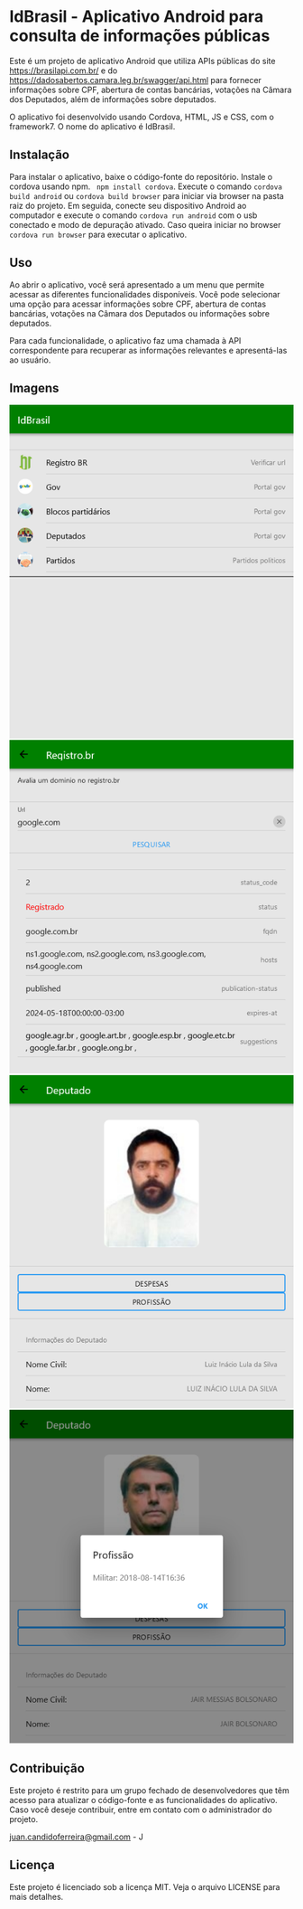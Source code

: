 

# IdBrasil - Aplicativo Android para consulta de informações públicas

Este é um projeto de aplicativo Android que utiliza APIs públicas do site https://brasilapi.com.br/ e do https://dadosabertos.camara.leg.br/swagger/api.html para fornecer informações sobre CPF, abertura de contas bancárias, votações na Câmara dos Deputados, além de informações sobre deputados.

O aplicativo foi desenvolvido usando Cordova, HTML, JS e CSS, com o framework7. O nome do aplicativo é IdBrasil.

## Instalação

Para instalar o aplicativo, baixe o código-fonte do repositório. Instale o cordova usando npm. ` npm install cordova`. Execute o comando `cordova build android` ou `cordova build browser` para iniciar via browser na pasta raiz do projeto. Em seguida, conecte seu dispositivo Android ao computador e execute o comando `cordova run android` com o usb conectado e modo de depuração ativado. Caso queira iniciar no browser ` cordova run browser` para executar o aplicativo.

## Uso

Ao abrir o aplicativo, você será apresentado a um menu que permite acessar as diferentes funcionalidades disponíveis. Você pode selecionar uma opção para acessar informações sobre CPF, abertura de contas bancárias, votações na Câmara dos Deputados ou informações sobre deputados.

Para cada funcionalidade, o aplicativo faz uma chamada à API correspondente para recuperar as informações relevantes e apresentá-las ao usuário.

## Imagens
![Alt Text](Imagens/Screenshot%202023-05-08%20at%2015-58-41%20AppPrefab.png)
![Alt Text](Imagens/Screenshot%202023-05-08%20at%2015-58-56%20AppPrefab.png)
![Alt Text](Imagens/Screenshot%202023-05-08%20at%2015-59-22%20AppPrefab.png)
![Alt Text](Imagens/Screenshot%202023-05-08%20at%2016-02-42%20AppPrefab.png)

## Contribuição

Este projeto é restrito para um grupo fechado de desenvolvedores que têm acesso para atualizar o código-fonte e as funcionalidades do aplicativo. Caso você deseje contribuir, entre em contato com o administrador do projeto.

juan.candidoferreira@gmail.com - J 

## Licença

Este projeto é licenciado sob a licença MIT. Veja o arquivo LICENSE para mais detalhes.
